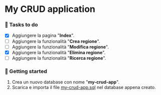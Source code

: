 # My CRUD application
### :dart: Tasks to do
 - [x] Aggiungere la pagina "**Index**".
 - [ ] Aggiungere la funzionalità "**Crea regione**".
 - [ ] Aggiungere la funzionalità "**Modifica regione**".
 - [x] Aggiungere la funzionalità "**Elimina regione**".
 - [ ] Aggiungere la funzionalità "**Ricerca regione**".
### :rainbow: Getting started
 1. Crea un nuovo database con nome "**my-crud-app**".
 2. Scarica e importa il file [my-crud-app.sql](http://federicopaolacci.com/temp/my-crud-app/my-crud-app.sql) nel database appena creato.